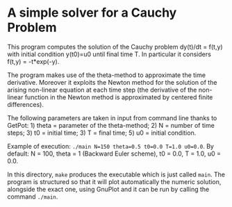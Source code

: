 # A simple solver for a Cauchy Problem #

This program computes the solution of the Cauchy problem dy(t)/dt = f(t,y) with initial condition y(t0)=u0 until final time T. In particular it considers f(t,y) = -t*exp(-y).

The program makes use of the theta-method to approximate the time derivative. Moreover it exploits the Newton method for the solution of the arising non-linear equation at each time step (the derivative of the non-linear function in the Newton method is approximated by centered finite differences).

The following parameters are taken in input from command line thanks to GetPot:
	1) theta = parameter of the theta-method;
	2) N = number of time steps; 
	3) t0 = initial time; 
	3) T = final time; 
	5) u0 = initial condition.

Example of execution: `./main N=150 theta=0.5 t0=0.0 T=1.0 u0=0.0`.
By default: N = 100, theta = 1 (Backward Euler scheme), t0 = 0.0, T = 1.0, u0 = 0.0.

In this directory, `make` produces the executable which is just called `main`.
The program is structured so that it will plot automatically the numeric solution, alongside the exact one, using GnuPlot and it can be run by calling the command `./main`.

